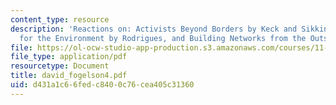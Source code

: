 ```yaml
---
content_type: resource
description: 'Reactions on: Activists Beyond Borders by Keck and Sikkink, Advocating
  for the Environment by Rodrigues, and Building Networks from the Outside In by Reimann.'
file: https://ol-ocw-studio-app-production.s3.amazonaws.com/courses/11-363-civil-society-and-the-environment-spring-2005/d431a1c66fedc8400c76cea405c31360_david_fogelson4.pdf
file_type: application/pdf
resourcetype: Document
title: david_fogelson4.pdf
uid: d431a1c6-6fed-c840-0c76-cea405c31360
---
```

